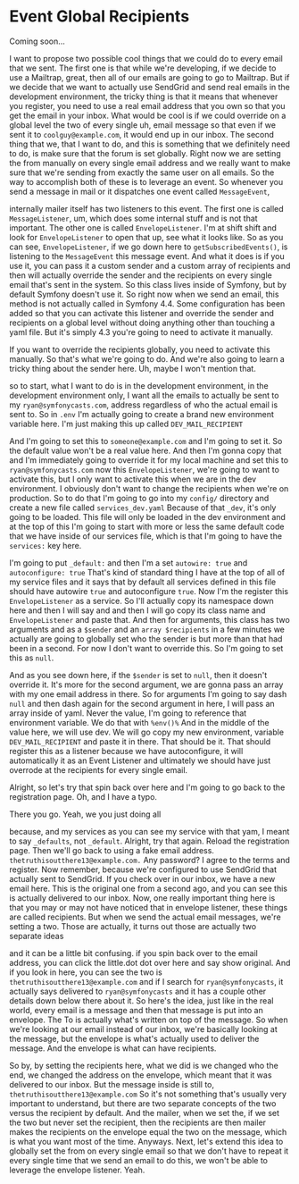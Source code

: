 # Event Global Recipients

Coming soon...

I want to propose two possible cool things that we could do to every email that we
sent. The first one is that while we're developing, if we decide to use a Mailtrap,
great, then all of our emails are going to go to Mailtrap. But if we decide that we
want to actually use SendGrid and send real emails in the development environment,
the tricky thing is that it means that whenever you register, you need to use a real
email address that you own so that you get the email in your inbox. What would be
cool is if we could override on a global level the two of every single uh, email
message so that even if we sent it to `coolguy@example.com`, it would end up in our
inbox. The second thing that we, that I want to do, and this is something that we
definitely need to do, is make sure that the forum is set globally. Right now we are
setting the from manually on every single email address and we really want to make
sure that we're sending from exactly the same user on all emails. So the way to
accomplish both of these is to leverage an event. So whenever you send a message in
mail or it dispatches one event called `MessageEvent`,

internally mailer itself has two listeners to this event. The first one is called
`MessageListener`, um, which does some internal stuff and is not that important. The
other one is called `EnvelopeListener`. I'm at shift shift and look for `EnvelopeListener`
to open that up, see what it looks like. So as you can see, `EnvelopeListener`, 
if we go down here to `getSubscribedEvents()`, is listening to the `MessageEvent`
this message event. And what it does is if you use it, you can pass it a
custom sender and a custom array of recipients and then will actually override the
sender and the recipients on every single email that's sent in the system. So this
class lives inside of Symfony, but by default Symfony doesn't use it. So right now
when we send an email, this method is not actually called in Symfony 4.4. Some
configuration has been added so that you can activate this listener and override the
sender and recipients on a global level without doing anything other than touching a
yaml file. But it's simply 4.3 you're going to need to activate it manually.

If you want to override the recipients globally, you need to activate this manually.
So that's what we're going to do. And we're also going to learn a tricky thing about
the sender here. Uh, maybe I won't mention that.

so to start, what I want to do is in the development environment, in the development
environment only, I want all the emails to actually be sent to my `ryan@symfonycasts.com`,
address regardless of who the actual email is sent to. So in `.env`
I'm actually going to create a brand new environment variable here. I'm
just making this up called `DEV_MAIL_RECIPIENT`

And I'm going to set this to `someone@example.com` and I'm going to set it. So the
default value won't be a real value here. And then I'm gonna copy that and I'm
immediately going to override it for my local machine and set this to
`ryan@symfonycasts.com` now this `EnvelopeListener`, we're going to want to activate
this, but I only want to activate this when we are in the dev environment. I
obviously don't want to change the recipients when we're on production. So to do that
I'm going to go into my `config/` directory and create a new file called `services_dev.yaml`
Because of that `_dev`, it's only going to be loaded. This file will only be
loaded in the dev environment and at the top of this I'm going to start with more or
less the same default code that we have inside of our services file, which is that
I'm going to have the `services:` key here.

I'm going to put `_default:` and then I'm a set `autowire: true` and `autoconfigure: true`
That's kind of standard thing I have at the top of all of my service files and
it says that by default all services defined in this file should have autowire `true`
and autoconfigure `true`. Now I'm the register this `EnvelopeListener` as a service.
So I'll actually copy its namespace down here and then I will say and and then I will
go copy its class name and `EnvelopeListener` and paste that. And then for arguments, this
class has two arguments and as a `$sender` and an `array $recipients` in a few minutes
we actually are going to globally set who the sender is but more than that had been
in a second. For now I don't want to override this. So I'm going to set this as `null`.

And as you see down here, if the `$sender` is set to `null`, then it doesn't override it.
It's more for the second argument, we are gonna pass an array with my one email
address in there. So for arguments I'm going to say dash `null` and then dash again for
the second argument in here, I will pass an array inside of yaml. Never the value,
I'm going to reference that environment variable. We do that with `%env()%`
And in the middle of the value here, we will
use dev. We will go copy my new environment, variable `DEV_MAIL_RECIPIENT` and paste it
in there. That should be it. That should register this as a listener because we have
autoconfigure, it will automatically it as an Event Listener and
ultimately we should have just overrode at the recipients for every single email.

Alright, so let's try that spin back over here and I'm going to go back to the
registration page. Oh, and I have a typo.

There you go. Yeah, we you just doing all

because, and my services as you can see my service with that yam, I meant to say
`_defaults`, not `_default`. Alright, try that again. Reload the
registration page. Then we'll go back to using a fake email address. 
`thetruthisoutthere13@example.com.` Any password? I agree to the terms and register. Now
remember, because we're configured to use SendGrid that actually sent to SendGrid. If
you check over in our inbox, we have a new email here. This is the original one from
a second ago, and you can see this is actually delivered to our inbox. Now, one
really important thing here is that you may or may not have noticed that in envelope
listener, these things are called recipients. But when we send the actual email
messages, we're setting a two. Those are actually, it turns out those are actually
two separate ideas

and it can be a little bit confusing. if you spin back over to the email
address, you can click the little.dot dot over here and say show original. And if you
look in here, you can see the two is `thetruthisoutthere13@example.com` and
if I search for `ryan@symfonycasts`, it actually says delivered to `ryan@symfonycasts`
and it has a couple other details down below there about it. So here's the
idea, just like in the real world, every email is a message and then that message is
put into an envelope. The To is actually what's written on top of the message. So
when we're looking at our email instead of our inbox, we're basically looking at the
message, but the envelope is what's actually used to deliver the message. And the
envelope is what can have recipients.

So by, by setting the recipients here, what we did is we changed who the end, we
changed the address on the envelope, which meant that it was delivered to our inbox.
But the message inside is still to, `thetruthisoutthere13@example.com`
So it's not something that's usually very important to understand, but there are
two separate concepts of the two versus the recipient by default. And the mailer,
when we set the, if we set the two but never set the recipient, then the recipients
are then mailer makes the recipients on the envelope equal the two on the message,
which is what you want most of the time. Anyways. Next, let's extend this idea to
globally set the from on every single email so that we don't have to repeat it every
single time that we send an email to do this, we won't be able to leverage the
envelope listener. Yeah.